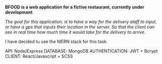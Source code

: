 **BFOOD is a web application for a fictive restaurant, currently under development**

*The goal for this application, is to have a way for the delivery staff to input, or have a gps that inputs their location in the server.
So that the client can see in real time how much time it would take for the delivery to arrive.*

I have decided tu use the MERN stack for this task.

API: Node/Express
DATABASE: MongoDB
AUTHENTICATION: JWT + Bcrypt
CLIENT: React/Javascript + SCSS
